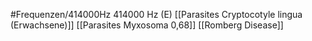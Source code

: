 #Frequenzen/414000Hz
414000 Hz (E)
[[Parasites Cryptocotyle lingua (Erwachsene)]]
[[Parasites Myxosoma 0,68]]
[[Romberg Disease]]